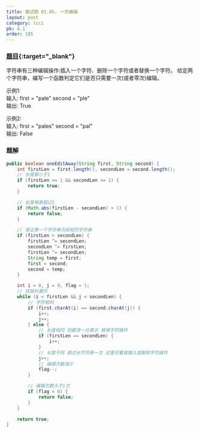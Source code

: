 ```yaml
---
title: 面试题 01.05. 一次编辑
layout: post
category: lcci
pk: 4.1
order: 105
---
```


### [题目](https://leetcode-cn.com/one-away-lcci/){:target="_blank"}

字符串有三种编辑操作:插入一个字符、删除一个字符或者替换一个字符。 
给定两个字符串，编写一个函数判定它们是否只需要一次(或者零次)编辑。

示例1:  
输入: first = "pale" second = "ple"  
输出: True

示例2:  
输入: first = "pales" second = "pal"  
输出: False

### 题解

```java
public boolean oneEditAway(String first, String second) {
    int firstLen = first.length(), secondLen = second.length();
    // 长度都小于1
    if (firstLen <= 1 && secondLen <= 1) {
        return true;
    }

    // 长度相差超过1
    if (Math.abs(firstLen - secondLen) > 1) {
        return false;
    }

    // 保证第一个字符串为较短的字符串
    if (firstLen > secondLen) {
        firstLen ^= secondLen;
        secondLen ^= firstLen;
        firstLen ^= secondLen;
        String temp = first;
        first = second;
        second = temp;
    }

    int i = 0, j = 0, flag = 1;
    // 双指针遍历
    while (i < firstLen && j < secondLen) {
        // 字符相同
        if (first.charAt(i) == second.charAt(j)) {
            i++;
            j++;
        } else {
            // 长度相同 则都进一位表示 替换字符操作
            if (firstLen == secondLen) {
                i++;
            }
            // 长度不同 跳过长字符串一次 这里可看做插入或删除字符操作
            j++;
            // 编辑次数减少
            flag--;
        }

        // 编辑次数大于1次
        if (flag < 0) {
            return false;
        }
    }

    return true;
}
```